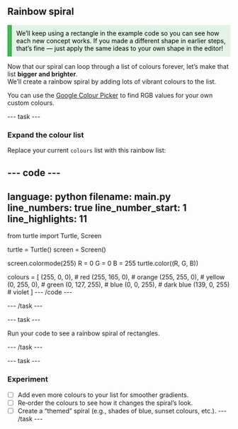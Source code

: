 ## Rainbow spiral

<div style="border-left: solid; border-width:10px; border-color: #41b653; background-color: #e3f4e6ff; padding: 10px; color: #000000; font-family: inherit;">
We’ll keep using a rectangle in the example code so you can see how each new concept works.  
If you made a different shape in earlier steps, that’s fine — just apply the same ideas to your own shape in the editor! 
</div> 

Now that our spiral can loop through a list of colours forever, let’s make that list **bigger and brighter**.  
We’ll create a rainbow spiral by adding lots of vibrant colours to the list.  

You can use the [Google Colour Picker](https://share.google/KxLnf2VAJCWk2FNuZ) to find RGB values for your own custom colours.

--- task ---

### Expand the colour list
Replace your current `colours` list with this rainbow list:  

--- code ---
---
language: python
filename: main.py
line_numbers: true
line_number_start: 1
line_highlights: 11
---
from turtle import Turtle, Screen

turtle = Turtle()
screen = Screen()

screen.colormode(255)
R = 0
G = 0
B = 255
turtle.color((R, G, B))

colours = [
    (255, 0, 0),     # red
    (255, 165, 0),   # orange
    (255, 255, 0),   # yellow
    (0, 255, 0),     # green
    (0, 127, 255),   # blue
    (0, 0, 255),     # dark blue
    (139, 0, 255)    # violet
]
--- /code ---

--- /task ---

--- task ---

Run your code to see a rainbow spiral of rectangles.

--- /task ---


--- task ---
### Experiment
- [ ] Add even more colours to your list for smoother gradients.  
- [ ] Re‑order the colours to see how it changes the spiral’s look.  
- [ ] Create a “themed” spiral (e.g., shades of blue, sunset colours, etc.).
--- /task ---
